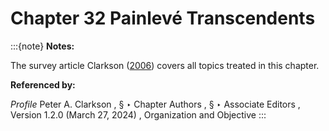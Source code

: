 # Chapter 32 Painlevé Transcendents

:::{note}
**Notes:**

The survey article Clarkson ([2006](./bib/C.html#bib517 "Painlevé Equations—Nonlinear Special Functions: Computation and Application")) covers all topics treated in this chapter.

**Referenced by:**

*Profile* Peter A. Clarkson , § ‣ Chapter Authors , § ‣ Associate Editors , Version 1.2.0 (March 27, 2024) , Organization and Objective
:::
